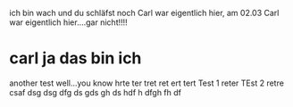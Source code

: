 ich bin wach und du schläfst noch
Carl war eigentlich hier, am 02.03
Carl war eigentlich hier....gar nicht!!!!
# carl ja das bin ich
another test
well...you know
hrte
ter
tret
ret
ert
tert
Test 1
reter
TEst 2
retre
csaf
dsg
dsg
dfg
ds
gds
gh
ds
hdf
h
dfgh
fh
df
